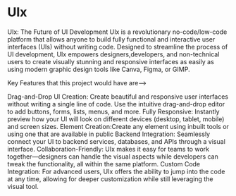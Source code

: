 # UIx

UIx: The Future of UI Development
UIx is a revolutionary no-code/low-code platform that allows anyone to build fully functional and interactive user interfaces (UIs) without writing code.
Designed to streamline the process of UI development, 
UIx empowers designers,developers, and non-technical users to create visually stunning and 
responsive interfaces as easily as using modern graphic design tools like Canva, Figma, or GIMP.

Key Features that this project would have are-->

Drag-and-Drop UI Creation: Create beautiful and responsive user interfaces without writing a single line of code. Use the intuitive drag-and-drop editor to add buttons, forms, lists, menus, and more.
Fully Responsive: Instantly preview how your UI will look on different devices (desktop, tablet, mobile) and screen sizes.
Element Creation:Create any element using inbuilt tools or using one that are available in public
Backend Integration: Seamlessly connect your UI to backend services, databases, and APIs through a visual interface.
Collaboration-Friendly: UIx makes it easy for teams to work together—designers can handle the visual aspects while developers can tweak the functionality, all within the same platform.
Custom Code Integration: For advanced users, UIx offers the ability to jump into the code at any time, allowing for deeper customization while still leveraging the visual tool.
